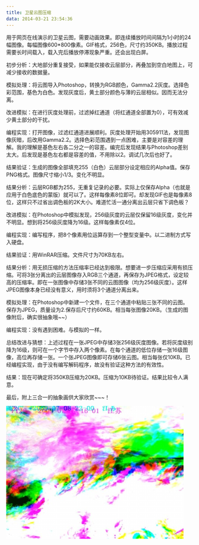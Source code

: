 ```yaml
---
title: 卫星云图压缩
data: 2014-03-21 23:54:36
---
```


用于网页在线演示的卫星云图，需要动画效果。即连续播放时间间隔为1小时的24幅图像。每幅图像600*800像素。GIF格式，256色，尺寸约350KB。播放过程需要长时间载入，载入完后播放停滞现象严重。还会出现白屏。

初步分析：大地部分重复接受，如果能仅接收云层部分，再叠加到空白地图上，可减少接收的数据量。

模拟处理：将云图导入Photoshop，转换为RGB颜色，Gamma2.2灰度。选择色彩范围，基色为白色。发现灰度后，黄土部分颜色与薄的云层相似。因而无法分离。

改进模拟：在进行灰度处理前，过滤掉红通道（将红通道全部置为0），可有效减少黄土部分的干扰。

编程实现：打开图像，过滤红通道进展顺利。灰度处理开始用305911法，发现图像灰暗，后改用Gamma2.2。选择色彩范围遇到一点困难，主要是对容差的理解。我的理解是基色左右各二分之一的容差。编完后发现结果与Photoshop差别太大。后发现是基色左右都是容差的值，不用除以2。调试几次后也好了。

结果验证：生成的图像全部填充255（白色）云层部分设定相应的Alpha值。保存PNG格式。图像尺寸缩小1/3。变化不明显。

结果分析：云层RGB都为255，无重复记录的必要。实际上仅保存Alpha（也就是应用于白色底色的蒙版）就可以了。这样每像素8位即可。却发现GIF也是每像素8位，这样只不过省出调色板的2K大小。难道忙活一通分离出云层只省下调色板？

改进模拟：在Photoshop中模拟发现，256级灰度的云层仅保留16级灰度，变化并不明显。想到将256级灰度降为16级。这样每像素仅4位。

编程实现：编写程序，把8个像素用位运算存到一个整型变量中。以二进制方式写入硬盘。

结果验证：用WinRAR压缩。文件尺寸为70KB左右。

结果分析：用无损压缩的方法压缩率已经达到极限。想要进一步压缩应采用有损压缩。可将3张分离出的云层图像存入RGB三个通道，再保存为JPEG格式，设定较高的压缩率。即在一张图像中存储3张不同的云图图像（均为256级灰度）。这样JPEG图像本身已经没有意义，用时须将3个通道分离出来。

模拟处理：在Photoshop中新建一个文件，在三个通道中粘贴三张不同的云图。保存为JPEG，质量设为2.保存后尺寸约60KB。相当每张图像20KB。（生成的图像附后，确实很抽象哦~~）

编程实现：没有遇到困难。与模拟的一样。

总结改进与猜想：上述过程在一张JPEG中存储3张256级灰度图像。若将灰度级别降为16级，则可在一个字节中存入两个像素。在每个通道的低位存储一张16级图像，高位再存储一张。一个张JPEG图像即可存储6张云图。相当每张仅10KB。已经编程实现，由于没有编写解码程序，故没有验证这种方法的有效性。

结果：现在可确定将350KB压缩为20KB。压缩为10KB待验证。结果比较令人满意。

最后，附上三合一的抽象画供大家欣赏~~~！

![](/images/nephogram-image-compression-1.jpg)
